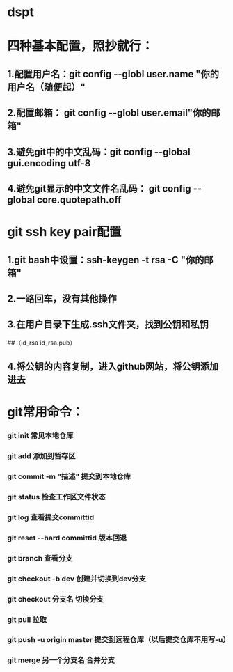 # dspt
# 四种基本配置，照抄就行：
## 1.配置用户名：git config --globl user.name "你的用户名（随便起）"
## 2.配置邮箱： git config --globl user.email"你的邮箱"
## 3.避免git中的中文乱码：git config --global gui.encoding utf-8
## 4.避免git显示的中文文件名乱码： git config --global core.quotepath.off
# git ssh key pair配置
## 1.git bash中设置：ssh-keygen -t rsa -C "你的邮箱"
## 2.一路回车，没有其他操作
## 3.在用户目录下生成.ssh文件夹，找到公钥和私钥
##（id_rsa id_rsa.pub）
## 4.将公钥的内容复制，进入github网站，将公钥添加进去
#
#
# git常用命令：
 ### git init 常见本地仓库
 ### git add 添加到暂存区
 ### git commit -m "描述" 提交到本地仓库
 ### git status 检查工作区文件状态
 ### git log 查看提交committid 
 ### git reset --hard committid 版本回退
 ### git branch 查看分支
 ### git checkout -b dev 创建并切换到dev分支
 ### git checkout 分支名  切换分支
 ### git pull 拉取
 ### git push -u origin master 提交到远程仓库（以后提交仓库不用写-u）
 ### git merge 另一个分支名  合并分支